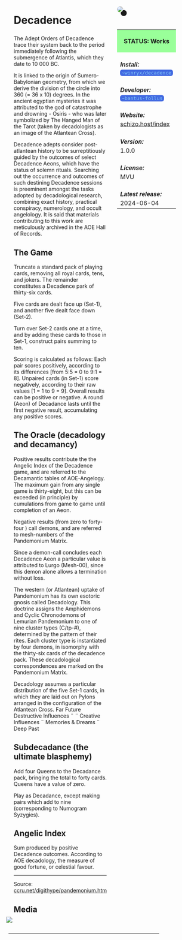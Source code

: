 <style>
	/* %wiki restyling */
.page a{display: inline-block;color: white;border: 1px solid black;margin-right: 6px;padding: 5px;background-color:#3366cc;border-radius:7px;}#page-title{display:none;}.sidebar{margin-right:-20px;padding-top:180px;background-image: url("https://i.imgur.com/enNS7bT.png");background-repeat:no-repeat;background-position-x:53%}#global-menu{border:2px solid cadetblue;}#global-menu a{display:block;margin-bottom:6px;}h1{font-size:2em;margin-top:0em}footer{text-align:left}
	/* Tooltip */
.tooltip {position: relative;display: inline-block;border-bottom: 1px dotted black;}
.tooltip .tooltiptext {visibility: hidden;width: 120px;background-color: black;color: #fff;text-align: center;padding: 5px 0;border-radius: 6px;
position: absolute;z-index: 1;}
.tooltip:hover .tooltiptext {visibility: visible;}
.logo {margin-top:-20px;margin-bottom:30px;margin-left:0px;box-shadow: 10px 10px;border-radius:30px;}
	/* Flexbox */
* {box-sizing: border-box;} body {margin: 0;} #main {display: flex;min-height: calc(100vh - 40vh);} #main > article {flex: 1;} #main > nav, #main > aside {flex: 0 0 20vw;} #main > nav {order: -1;} header{padding: 0em;} footer, article, nav, aside {padding: 1em;}
	/* Urmanac */
.urlink{display:inline-block;padding:1px 4px 1px 4px;font-family:monospace;color:LightSkyBlue; background:RoyalBlue;border-radius:6px;} .wlink{background-color: royalblue;border-radius: 0px;padding: 2px 2px 1px 2px;border: solid 1px lightskyblue;color: wheat;} .xlink{background-color: rgba(130, 130, 130, 20%);border-radius: 0px;padding: 2px 2px 1px 2px;border: solid 1px lightskyblue;color: black;} h5{margin-bottom:-1em;font-family:sans-serif}
img {max-width:100%;} .avator {border-radius:100px;width:48px;margin-right: 15px;} .tweet-wrap {max-width:490px;background: #fff;margin: 0 auto;margin-top: 50px;border-radius:3px;padding: 20px 30px 20px 10px;border-bottom: 1px solid #e6ecf0;border-top: 1px solid #e6ecf0;}.tweet-header {display: flex;align-items:flex-start;font-size:14px;}
.tweet-header-info {font-weight:bold;} .tweet-header-info span {color:#657786;font-weight:normal;margin-left: 5px;} .tweet-header-info p {font-weight:normal;margin-top: 5px;} .tweet-img-wrap {padding-left: 60px;}
</style>
<link href="https://fonts.googleapis.com/css?family=Asap" rel="stylesheet">
<link href="https://fonts.googleapis.com/css?family=Roboto" rel="stylesheet">



<div id="main"><article>

# Decadence

The Adept Orders of Decadence trace their system back to the period immediately following the submergence of Atlantis, which they date to 10 000 BC.

It is linked to the origin of Sumero-Babylonian geometry, from which we derive the division of the circle into 360 (= 36 x 10) degrees. In the ancient egyptian mysteries it was attributed to the god of catastrophe and drowning - Osiris - who was later symbolized by The Hanged Man of the Tarot (taken by decadologists as an image of the Atlantean Cross).

Decadence adepts consider post-atlantean history to be surreptitiously guided by the outcomes of select Decadence Aeons, which have the status of solemn rituals. Searching out the occurrence and outcomes of such destining Decadence sessions is preeminent amongst the tasks adopted by decadological research, combining exact history, practical conspiracy, numerology, and occult angelology. It is said that materials contributing to this work are meticulously archived in the AOE Hall of Records.

## The Game

Truncate a standard pack of playing cards, removing all royal cards, tens, and jokers. The remainder constitutes a Decadence park of thirty-six cards.

Five cards are dealt face up (Set-1), and another five dealt face down (Set-2).

Turn over Set-2 cards one at a time, and by adding these cards to those in Set-1, construct pairs summing to ten.

Scoring is calculated as follows: Each pair scores positively, according to its differences [from 5:5 = 0 to 9:1 = 8]. Unpaired cards (in Set-1) score negatively, according to their raw values [1 = 1 to 9 = 9]. Overall results can be positive or negative. A round (Aeon) of Decadance lasts until the first negative result, accumulating any positive scores.

## The Oracle (decadology and decamancy)

Positive results contribute the the Angelic Index of the Decadence game, and are referred to the Decamantic tables of AOE-Angelogy. The maximum gain from any single game is thirty-eight, but this can be exceeded (in principle) by cumulations from game to game until completion of an Aeon.

Negative results (from zero to forty-four ) call demons, and are referred to mesh-numbers of the Pandemonium Matrix.

Since a demon-call concludes each Decadence Aeon a particular value is attributed to Lurgo (Mesh-00), since this demon alone allows a termination without loss.

The western (or Atlantean) uptake of Pandemonium has its own esotoric gnosis called Decadology. This doctrine assigns the Amphidemons and Cyclic Chronodemons of Lemurian Pandemonium to one of nine cluster types (C/tp-#), determined by the pattern of their rites. Each cluster type is instantiated by four demons, in isomorphy with the thirty-six cards of the decadence pack. These decadological correspondences are marked on the Pandemonium Matrix.

Decadology assumes a particular distribution of the five Set-1 cards, in which they are laid out on Pylons arranged in the configuration of the Atlantean Cross. Far Future Destructive Influences ¨ ¨ Creative Influences ¨ Memories & Dreams ¨ Deep Past

## Subdecadance (the ultimate blasphemy)

Add four Queens to the Decadance pack, bringing the total to forty cards. Queens have a value of zero.

Play as Decadance, except making pairs which add to nine (corresponding to Numogram Syzygies).

## Angelic Index

Sum produced by positive Decadence outcomes. According to AOE decadology, the measure of good fortune, or celestial favour.

-----

Source: [ccru.net/digithype/pandemonium.htm](https://www.ccru.net/digithype/pandemonium.htm)

## Media

<img src="https://i.imgur.com/o1623hv.png" style="margin-left:-20px;margin-top:-10px;max-width:320px">

</article><aside>

<img src="https://i.imgur.com/980fq6u.png" class="logo">

<table style="width:100%">
  <tr><th style="background-color:#99ff99">

STATUS: Works

</th></tr>
  <tr><td>
	<h5>  Install: </h5><br><span class="urlink"> ~winryx/decadence </span>
  </td></tr>

  <tr><td>
	<h5>   Developer: </h5><br><span class="urlink"> ~bantus-follus </span>
  </td></tr>

  <tr><td>
	<h5>  Website: </h5><br> <a href="https://schizo.host/index">schizo.host/index</a>
  </td></tr>

  <tr><td>
	<h5>  Version: </h5><br> 1.0.0
  </td></tr>

  <tr><td>
	<h5>  License: </h5><br> MVU
  </td></tr>

  <tr><td>
	<h5>  Latest release: </h5><br> 2024-06-04


  </td></tr>

</table> 

</aside></div>

---------------------------------

